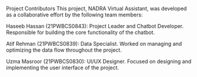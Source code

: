 Project Contributors
This project, NADRA Virtual Assistant, was developed as a collaborative effort by the following team members:


Haseeb Hassan (21PWBCS0843): Project Leader and Chatbot Developer. Responsible for building the core functionality of the chatbot.

Atif Rehman (21PWBCS0839): Data Specialist. Worked on managing and optimizing the data flow throughout the project.

Uzma Masroor (21PWBCS0830): UI/UX Designer. Focused on designing and implementing the user interface of the project.
